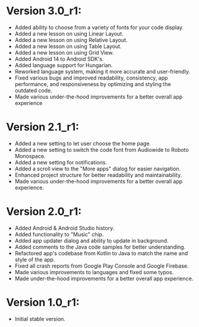 # Version 3.0_r1:
- Added ability to choose from a variety of fonts for your code display.
- Added a new lesson on using Linear Layout.
- Added a new lesson on using Relative Layout.
- Added a new lesson on using Table Layout.
- Added a new lesson on using Grid View.
- Added Android 14 to Android SDK's.
- Added language support for Hungarian.
- Reworked language system, making it more accurate and user-friendly.
- Fixed various bugs and improved readability, consistency, app performance, and responsiveness by optimizing and styling the outdated code.
- Made various under-the-hood improvements for a better overall app experience

# Version 2.1_r1:
- Added a new setting to let user choose the home page.
- Added a new setting to switch the code font from Audiowide to Roboto Monospace.
- Added a new setting for notifications.
- Added a scroll view to the "More apps" dialog for easier navigation.
- Enhanced project structure for better readability and maintainability.
- Made various under-the-hood improvements for a better overall app experience.

# Version 2.0_r1:
- Added Android & Android Studio history.
- Added functionality to "Music" chip.
- Added app updater dialog and ability to update in background.
- Added comments to the Java code samples for better understanding.
- Refactored app's codebase from Kotlin to Java to match the name and style of the app.
- Fixed all crash reports from Google Play Console and Google Firebase.
- Made various improvements to languages and fixed some typos.
- Made under-the-hood improvements for a better overall app experience.

# Version 1.0_r1:
- Initial stable version.
